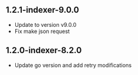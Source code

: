 1.2.1-indexer-9.0.0
----------
 * Update to version v9.0.0
 * Fix make json request

1.2.0-indexer-8.2.0
----------
 * Update go version and add retry modifications